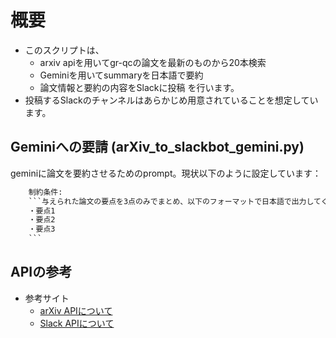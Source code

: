 # 概要
- このスクリプトは、
    - arxiv apiを用いてgr-qcの論文を最新のものから20本検索
    - Geminiを用いてsummaryを日本語で要約
    - 論文情報と要約の内容をSlackに投稿
を行います。
- 投稿するSlackのチャンネルはあらかじめ用意されていることを想定しています。

## Geminiへの要請 (arXiv_to_slackbot_gemini.py)
geminiに論文を要約させるためのprompt。現状以下のように設定しています：
```.txt
    制約条件:
    ```与えられた論文の要点を3点のみでまとめ、以下のフォーマットで日本語で出力してください。
    ・要点1
    ・要点2
    ・要点3
    ```
```

## APIの参考

- 参考サイト
    - [arXiv APIについて](https://info.arxiv.org/help/api/user-manual.html)
    - [Slack APIについて]()
